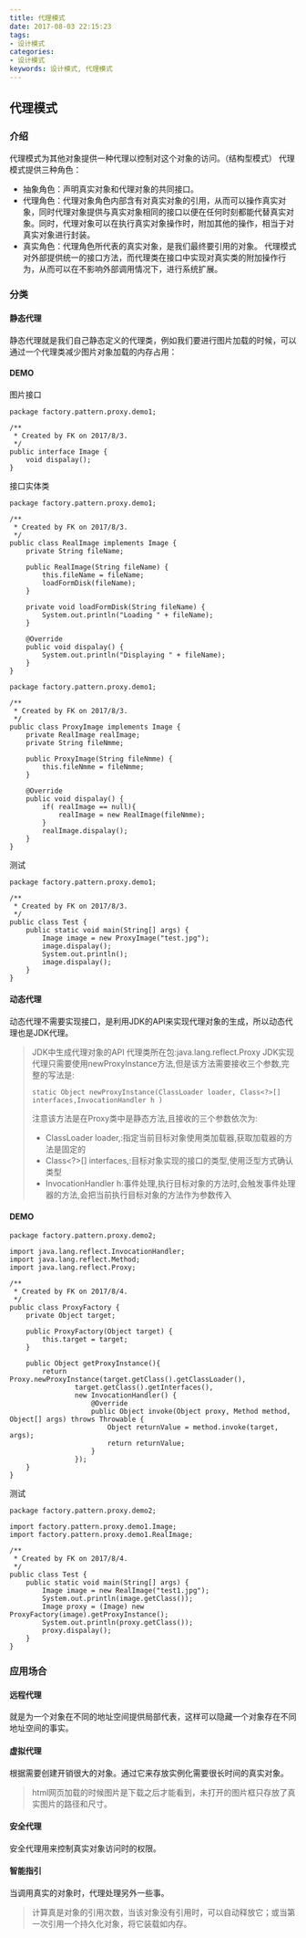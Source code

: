 ```yaml
---
title: 代理模式
date: 2017-08-03 22:15:23
tags: 
- 设计模式
categories: 
- 设计模式
keywords: 设计模式, 代理模式
---
```


## 代理模式

### 介绍
 
代理模式为其他对象提供一种代理以控制对这个对象的访问。（结构型模式）
代理模式提供三种角色：
- 抽象角色：声明真实对象和代理对象的共同接口。
- 代理角色：代理对象角色内部含有对真实对象的引用，从而可以操作真实对象，同时代理对象提供与真实对象相同的接口以便在任何时刻都能代替真实对象。同时，代理对象可以在执行真实对象操作时，附加其他的操作，相当于对真实对象进行封装。
- 真实角色：代理角色所代表的真实对象，是我们最终要引用的对象。
代理模式对外部提供统一的接口方法，而代理类在接口中实现对真实类的附加操作行为，从而可以在不影响外部调用情况下，进行系统扩展。

### 分类

#### 静态代理

静态代理就是我们自己静态定义的代理类，例如我们要进行图片加载的时候，可以通过一个代理类减少图片对象加载的内存占用：

#### DEMO

图片接口
```
package factory.pattern.proxy.demo1;

/**
 * Created by FK on 2017/8/3.
 */
public interface Image {
    void dispalay();
}
```
接口实体类

```
package factory.pattern.proxy.demo1;

/**
 * Created by FK on 2017/8/3.
 */
public class RealImage implements Image {
    private String fileName;

    public RealImage(String fileName) {
        this.fileName = fileName;
        loadFormDisk(fileName);
    }

    private void loadFormDisk(String fileName) {
        System.out.println("Loading " + fileName);
    }

    @Override
    public void dispalay() {
        System.out.println("Displaying " + fileName);
    }
}
```

```
package factory.pattern.proxy.demo1;

/**
 * Created by FK on 2017/8/3.
 */
public class ProxyImage implements Image {
    private RealImage realImage;
    private String fileNmme;

    public ProxyImage(String fileNmme) {
        this.fileNmme = fileNmme;
    }

    @Override
    public void dispalay() {
        if( realImage == null){
            realImage = new RealImage(fileNmme);
        }
        realImage.dispalay();
    }
}
```

测试
```
package factory.pattern.proxy.demo1;

/**
 * Created by FK on 2017/8/3.
 */
public class Test {
    public static void main(String[] args) {
        Image image = new ProxyImage("test.jpg");
        image.dispalay();
        System.out.println();
        image.dispalay();
    }
}
```

#### 动态代理

动态代理不需要实现接口，是利用JDK的API来实现代理对象的生成，所以动态代理也是JDK代理。

> JDK中生成代理对象的API
>  代理类所在包:java.lang.reflect.Proxy
>  JDK实现代理只需要使用newProxyInstance方法,但是该方法需要接收三个参数,完整的写法是:
> ```
> static Object newProxyInstance(ClassLoader loader, Class<?>[] interfaces,InvocationHandler h )
> ```
> 注意该方法是在Proxy类中是静态方法,且接收的三个参数依次为:
> 
> - ClassLoader loader,:指定当前目标对象使用类加载器,获取加载器的方法是固定的
> - Class<?>[] interfaces,:目标对象实现的接口的类型,使用泛型方式确认类型
> - InvocationHandler h:事件处理,执行目标对象的方法时,会触发事件处理器的方法,会把当前执行目标对象的方法作为参数传入

#### DEMO 

```
package factory.pattern.proxy.demo2;

import java.lang.reflect.InvocationHandler;
import java.lang.reflect.Method;
import java.lang.reflect.Proxy;

/**
 * Created by FK on 2017/8/4.
 */
public class ProxyFactory {
    private Object target;

    public ProxyFactory(Object target) {
        this.target = target;
    }

    public Object getProxyInstance(){
        return Proxy.newProxyInstance(target.getClass().getClassLoader(),
                target.getClass().getInterfaces(),
                new InvocationHandler() {
                    @Override
                    public Object invoke(Object proxy, Method method, Object[] args) throws Throwable {
                        Object returnValue = method.invoke(target, args);
                        return returnValue;
                    }
                });
    }
}
```

测试

```
package factory.pattern.proxy.demo2;

import factory.pattern.proxy.demo1.Image;
import factory.pattern.proxy.demo1.RealImage;

/**
 * Created by FK on 2017/8/4.
 */
public class Test {
    public static void main(String[] args) {
        Image image = new RealImage("test1.jpg");
        System.out.println(image.getClass());
        Image proxy = (Image) new ProxyFactory(image).getProxyInstance();
        System.out.println(proxy.getClass());
        proxy.dispalay();
    }
}
```

### 应用场合

#### 远程代理

就是为一个对象在不同的地址空间提供局部代表，这样可以隐藏一个对象存在不同地址空间的事实。

#### 虚拟代理

根据需要创建开销很大的对象。通过它来存放实例化需要很长时间的真实对象。

> html网页加载的时候图片是下载之后才能看到，未打开的图片框只存放了真实图片的路径和尺寸。

#### 安全代理

安全代理用来控制真实对象访问时的权限。

#### 智能指引

当调用真实的对象时，代理处理另外一些事。

> 计算真是对象的引用次数，当该对象没有引用时，可以自动释放它；或当第一次引用一个持久化对象，将它装载如内存。